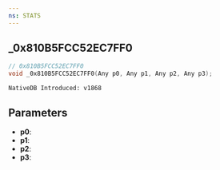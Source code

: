 ```yaml
---
ns: STATS
---
```

## _0x810B5FCC52EC7FF0

```c
// 0x810B5FCC52EC7FF0
void _0x810B5FCC52EC7FF0(Any p0, Any p1, Any p2, Any p3);
```

```
NativeDB Introduced: v1868
```

## Parameters
* **p0**:
* **p1**:
* **p2**:
* **p3**:
